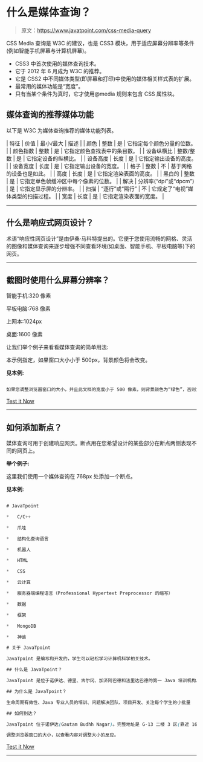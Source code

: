 # 什么是媒体查询？

> 原文：<https://www.javatpoint.com/css-media-query>

CSS Media 查询是 W3C 的建议，也是 CSS3 模块，用于适应屏幕分辨率等条件(例如智能手机屏幕与计算机屏幕)。

*   CSS3 中首次使用的媒体查询技术。
*   它于 2012 年 6 月成为 W3C 的推荐。
*   它是 CSS2 中不同媒体类型(即屏幕和打印)中使用的媒体相关样式表的扩展。
*   最常用的媒体功能是“宽度”。
*   只有当某个条件为真时，它才使用@media 规则来包含 CSS 属性块。

## 媒体查询的推荐媒体功能

以下是 W3C 为媒体查询推荐的媒体功能列表。

| 特征 | 价值 | 最小/最大 | 描述 |
| 颜色 | 整数 | 是 | 它指定每个颜色分量的位数。 |
| 颜色指数 | 整数 | 是 | 它指定颜色查找表中的条目数。 |
| 设备纵横比 | 整数/整数 | 是 | 它指定设备的纵横比。 |
| 设备高度 | 长度 | 是 | 它指定输出设备的高度。 |
| 设备宽度 | 长度 | 是 | 它指定输出设备的宽度。 |
| 格子 | 整数 | 不 | 基于网格的设备也是如此。 |
| 高度 | 长度 | 是 | 它指定渲染表面的高度。 |
| 黑白的 | 整数 | 是 | 它指定单色帧缓冲区中每个像素的位数。 |
| 解决 | 分辨率(“dpi”或“dpcm”) | 是 | 它指定显示屏的分辨率。 |
| 扫描 | “逐行”或“隔行” | 不 | 它规定了“电视”媒体类型的扫描过程。 |
| 宽度 | 长度 | 是 | 它指定渲染表面的宽度。 |

* * *

## 什么是响应式网页设计？

术语“响应性网页设计”是由伊桑·马科特提出的。它便于您使用流畅的网格、灵活的图像和媒体查询来逐步增强不同查看环境(如桌面、智能手机、平板电脑等)下的网页。

* * *

## 截图时使用什么屏幕分辨率？

智能手机:320 像素

平板电脑:768 像素

上网本:1024px

桌面:1600 像素

让我们举个例子来看看媒体查询的简单用法:

本示例指定，如果窗口大小小于 500px，背景颜色将会改变。

**见本例:**

```css

如果您调整浏览器窗口的大小，并且此文档的宽度小于 500 像素，则背景颜色为“绿色”，否则为“黄色”

```

[Test it Now](https://www.javatpoint.com/oprweb/test.jsp?filename=css-media-query1)

* * *

## 如何添加断点？

媒体查询可用于创建响应网页。断点用在您希望设计的某些部分在断点两侧表现不同的网页上。

**举个例子:**

这里我们使用一个媒体查询在 768px 处添加一个断点。

**见本例:**

```css

# JavaTpoint

*   C/C++

*   爪哇

*   结构化查询语言

*   机器人

*   HTML

*   CSS

*   云计算

*   服务器端编程语言（Professional Hypertext Preprocessor 的缩写）

*   数据

*   框架

*   MongoDB

*   神谕

# 关于 JavaTpoint

JavaTpoint 是编写和开发的，学生可以轻松学习计算机科学相关技术。

## 什么是 JavaTpoint？

JavaTpoint 是位于诺伊达、德里、古尔冈、加济阿巴德和法里达巴德的第一 Java 培训机构。我们拥有 7 年以上工业经验的 Java 专家将为您提供 Java 实践培训。

## 为什么是 JavaTpoint？

生命周期有效性、Java 专业人员的培训、问题解决团队、项目开发、关注每个学生的小批量

## 如何到达？

JavaTpoint 位于诺伊达(Gautam Budhh Nagar)。完整地址是 G-13 二楼 3 区(靠近 16 区地铁站)诺伊达(U.P)

调整浏览器窗口的大小，以查看内容对调整大小的反应。

```

[Test it Now](https://www.javatpoint.com/oprweb/test.jsp?filename=css-media-query2)

* * *